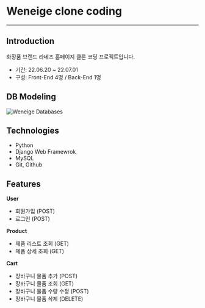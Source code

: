 # Weneige clone coding

---------

## Introduction
화장품 브랜드 라네즈 홈페이지 클론 코딩 프로젝트입니다.

- 기간: 22.06.20 ~ 22.07.01
- 구성: Front-End 4명 / Back-End 1명


## DB Modeling
![Weneige Databases](https://user-images.githubusercontent.com/65996045/176852990-e00b919e-19dc-4e00-b53d-57f949de2a9a.png)


## Technologies
- Python
- Django Web Framewrok
- MySQL
- Git, Github

## Features
**User**
- 회원가입 (POST)
- 로그인 (POST)

**Product**
- 제품 리스트 조회 (GET)
- 제품 상세 조회 (GET)

**Cart**
- 장바구니 물품 추가 (POST)
- 장바구니 물품 조회 (GET)
- 장바구니 물품 수량 수정 (POST)
- 장바구니 물품 삭제 (DELETE)
